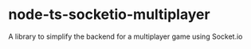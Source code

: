 # node-ts-socketio-multiplayer
A library to simplify the backend for a multiplayer game using Socket.io
